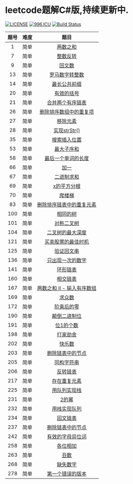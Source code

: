 # leetcode题解C#版,持续更新中.
[![LICENSE](https://img.shields.io/badge/license-Anti%20996-blue.svg)](https://github.com/996icu/996.ICU/blob/master/LICENSE) [![996.ICU](https://img.shields.io/badge/link-996.icu-red.svg)](https://996.icu) [![Build Status](https://travis-ci.org/jiayaoO3O/leetcode.svg?branch=master)](https://travis-ci.org/jiayaoO3O/leetcode)

| 题号 | 难度 |                             题目                             |
| :--: | :--: | :----------------------------------------------------------: |
|  1   | 简单 | [两数之和](https://jiayaoo3o.github.io/2019/05/01/1-两数之和/) |
|  7   | 简单 | [整数反转](https://jiayaoo3o.github.io/2019/05/01/7-整数反转/) |
|  9   | 简单 |  [回文数](https://jiayaoo3o.github.io/2019/05/01/9-回文数/)  |
|  13  | 简单 | [罗马数字转整数](https://jiayaoo3o.github.io/2019/05/01/13-罗马数字转整数/) |
|  14  | 简单 | [最长公共前缀](https://jiayaoo3o.github.io/2019/05/02/14-最长公共前缀/) |
|  20  | 简单 | [有效的括号](https://jiayaoo3o.github.io/2019/05/03/20-有效的括号/) |
|  21  | 简单 | [合并两个有序链表](https://jiayaoo3o.github.io/2019/05/04/21-合并两个有序链表/) |
|  26  | 简单 | [删除排序数组中的重复项](https://jiayaoo3o.github.io/2019/05/04/26-删除排序数组中的重复项/) |
|  27  | 简单 | [移除元素](https://jiayaoo3o.github.io/2019/05/04/27-移除元素/) |
|  28  | 简单 | [实现strStr()](https://jiayaoo3o.github.io/2019/05/06/28-实现strStr/) |
|  35  | 简单 | [搜索插入位置](https://jiayaoo3o.github.io/2019/05/06/35-搜索插入位置/) |
|  53  | 简单 | [最大子序和](https://jiayaoo3o.github.io/2019/05/06/53-最大子序和/) |
|  58  | 简单 | [最后一个单词的长度](https://jiayaoo3o.github.io/2019/05/06/58-最后一个单词的长度/) |
|  66  | 简单 |   [加一](https://jiayaoo3o.github.io/2019/05/07/66-加一/)    |
|  67  | 简单 | [二进制求和](https://jiayaoo3o.github.io/2019/05/07/67-二进制求和/) |
|  69  | 简单 | [x的平方分根](https://jiayaoo3o.github.io/2019/05/07/69-x的平方分根/) |
|  70  | 简单 | [爬楼梯](https://jiayaoo3o.github.io/2019/05/08/70-爬楼梯/)  |
|  83  | 简单 | [删除排序链表中的重复元素](https://jiayaoo3o.github.io/2019/05/08/83-删除排序链表中的重复元素/) |
| 100  | 简单 | [相同的树](https://jiayaoo3o.github.io/2019/05/08/100-相同的树/) |
| 101  | 简单 | [对称二叉树](https://jiayaoo3o.github.io/2019/05/09/101-对称二叉树/) |
| 104  | 简单 | [二叉树的最大深度](https://jiayaoo3o.github.io/2019/05/12/104-二叉树的最大深度/) |
| 121  | 简单 | [买卖股票的最佳时机](https://jiayaoo3o.github.io/2019/05/12/121-买卖股票的最佳时机/) |
| 125  | 简单 | [验证回文串](https://jiayaoo3o.github.io/2019/05/13/125-验证回文串/) |
| 136  | 简单 | [只出现一次的数字](https://jiayaoo3o.github.io/2019/05/13/136-只出现一次的数字/) |
| 141  | 简单 | [环形链表](https://jiayaoo3o.github.io/2019/05/13/141-环形链表/) |
| 160  | 简单 | [相交链表](https://jiayaoo3o.github.io/2019/05/14/160-相交链表/) |
| 167  | 简单 | [两数之和 II - 输入有序数组](https://jiayaoo3o.github.io/2019/05/15/167-两数之和-II-输入有序数组/) |
| 169  | 简单 | [求众数](https://jiayaoo3o.github.io/2019/05/15/169-求众数/) |
| 172  | 简单 | [阶乘后的零](https://jiayaoo3o.github.io/2019/05/15/172-阶乘后的零/) |
| 190  | 简单 | [颠倒二进制位](https://jiayaoo3o.github.io/2019/05/16/190-颠倒二进制位/) |
| 191  | 简单 | [位1的个数](https://jiayaoo3o.github.io/2019/05/19/191-位1的个数/) |
| 198  | 简单 | [打家劫舍](https://jiayaoo3o.github.io/2019/05/20/198-打家劫舍/) |
| 202  | 简单 | [快乐数](https://jiayaoo3o.github.io/2019/05/20/202-快乐数/) |
| 203  | 简单 | [删除链表中的节点](https://jiayaoo3o.github.io/2019/05/22/203-删除链表中的节点/) |
| 205  | 简单 | [同构字符串](https://jiayaoo3o.github.io/2019/05/23/205-同构字符串/) |
| 206  | 简单 | [反转链表](https://jiayaoo3o.github.io/2019/05/24/206-反转链表/) |
| 217  | 简单 | [存在重复元素](https://jiayaoo3o.github.io/2019/05/24/217-存在重复元素/) |
| 225  | 简单 | [用队列实现栈](https://jiayaoo3o.github.io/2019/05/25/225-用队列实现栈/) |
| 231  | 简单 |  [2的幂](https://jiayaoo3o.github.io/2019/05/26/231-2的幂/)  |
| 232  | 简单 | [用栈实现队列](https://jiayaoo3o.github.io/2019/05/28/232-用栈实现队列/) |
| 234  | 简单 | [回文链表](https://jiayaoo3o.github.io/2019/05/29/234-回文链表/) |
| 237  | 简单 | [删除链表中的节点](https://jiayaoo3o.github.io/2019/05/31/237-删除链表中的节点/) |
| 242  | 简单 | [有效的字母异位词](https://jiayaoo3o.github.io/2019/05/31/242-有效的字母异位词/) |
| 258  | 简单 | [各位相加](https://jiayaoo3o.github.io/2019/06/02/258-各位相加/) |
| 263  | 简单 |   [丑数](https://jiayaoo3o.github.io/2019/06/03/263-丑数/)   |
| 268  | 简单 | [缺失数字](https://jiayaoo3o.github.io/2019/06/06/268-缺失数字/) |
| 278  | 简单 | [第一个错误的版本](https://jiayaoo3o.github.io/2019/06/07/278-第一个错误的版本/) 

